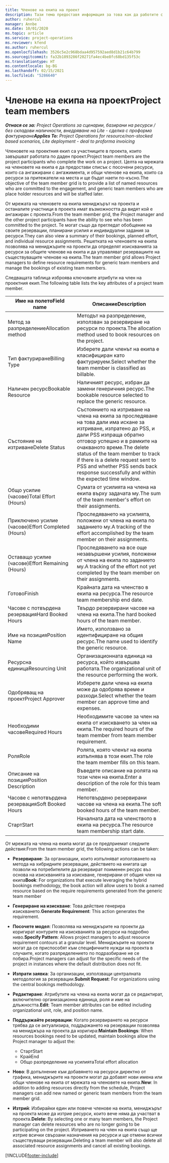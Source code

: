 ```yaml
---
title: Членове на екипа на проект
description: Тази тема предоставя информация за това как да работите с информация за членовете на проектния екип, атрибути и график.
author: ruhercul
manager: Annbe
ms.date: 10/01/2020
ms.topic: article
ms.service: project-operations
ms.reviewer: kfend
ms.author: ruhercul
ms.openlocfilehash: 3526c5e2c968bdaa4d957592aed8d1b21c64b799
ms.sourcegitcommit: fa32b1893286f20271fa4ec4be8fc68bd135f53c
ms.translationtype: HT
ms.contentlocale: bg-BG
ms.lasthandoff: 02/15/2021
ms.locfileid: "5286640"
---
```

# <a name="project-team-members"></a><span data-ttu-id="6dd5a-103">Членове на екипа на проект</span><span class="sxs-lookup"><span data-stu-id="6dd5a-103">Project team members</span></span>

<span data-ttu-id="6dd5a-104">_**Отнася се за:** Project Operations за сценарии, базирани на ресурси / без складови наличности, внедряване на Lite - сделка с проформа фактуриране_</span><span class="sxs-lookup"><span data-stu-id="6dd5a-104">_**Applies To:** Project Operations for resource/non-stocked based scenarios, Lite deployment - deal to proforma invoicing_</span></span>

<span data-ttu-id="6dd5a-105">Членовете на проектния екип са участниците в проекта, които завършват работата по даден проект.</span><span class="sxs-lookup"><span data-stu-id="6dd5a-105">Project team members are the project participants who complete the work on a project.</span></span> <span data-ttu-id="6dd5a-106">Целта на мрежата на членовете на екипа е да предостави списък с посочени ресурси, които са ангажирани с ангажимента, и общи членове на екипа, които са ресурси за притежатели на места и ще бъдат наети по-късно.</span><span class="sxs-lookup"><span data-stu-id="6dd5a-106">The objective of the team member grid is to provide a list of named resources who are committed to the engagement, and generic team members who are place holder resources and will be staffed later.</span></span>

<span data-ttu-id="6dd5a-107">От мрежата на членовете на екипа мениджърът на проекта и останалите участници в проекта имат възможността да видят кой е ангажиран с проекта.</span><span class="sxs-lookup"><span data-stu-id="6dd5a-107">From the team member grid, the Project manager and the other project participants have the ability to see who has been committed to the project.</span></span> <span data-ttu-id="6dd5a-108">Те могат също да прегледат обобщение на своите резервации, планирани усилия и индивидуални задания за ресурси.</span><span class="sxs-lookup"><span data-stu-id="6dd5a-108">They can also view a summary of their bookings, planned effort, and individual resource assignments.</span></span> <span data-ttu-id="6dd5a-109">Решетката на членовете на екипа позволява на мениджърите на проекти да определят изискванията за ресурси за общите членове на екипа и да управляват резервациите на съществуващите членове на екипа.</span><span class="sxs-lookup"><span data-stu-id="6dd5a-109">The team member grid allows Project managers to define resource requirements for generic team members and manage the bookings of existing team members.</span></span>

<span data-ttu-id="6dd5a-110">Следващата таблица изброява ключовите атрибути на член на проектния екип.</span><span class="sxs-lookup"><span data-stu-id="6dd5a-110">The following table lists the key attributes of a project team member.</span></span>

| <span data-ttu-id="6dd5a-111">Име на полето</span><span class="sxs-lookup"><span data-stu-id="6dd5a-111">Field name</span></span>          | <span data-ttu-id="6dd5a-112">Описание</span><span class="sxs-lookup"><span data-stu-id="6dd5a-112">Description</span></span>                                                                                                                                                                  |
|--------------------------|-----------------------------------------------------------------------------------------------------------------------------------------------------------------------------------|
| <span data-ttu-id="6dd5a-113">Метод за разпределение</span><span class="sxs-lookup"><span data-stu-id="6dd5a-113">Allocation method</span></span>        | <span data-ttu-id="6dd5a-114">Методът на разпределение, използван за резервиране на ресурси по проекта.</span><span class="sxs-lookup"><span data-stu-id="6dd5a-114">The allocation method used to book resources on the project.</span></span>                                                                         |
| <span data-ttu-id="6dd5a-115">Тип фактуриране</span><span class="sxs-lookup"><span data-stu-id="6dd5a-115">Billing Type</span></span>             | <span data-ttu-id="6dd5a-116">Изберете дали членът на екипа е класифициран като фактурируем.</span><span class="sxs-lookup"><span data-stu-id="6dd5a-116">Select whether the team member is classified as billable.</span></span>                                                                                                                                       |
| <span data-ttu-id="6dd5a-117">Наличен ресурс</span><span class="sxs-lookup"><span data-stu-id="6dd5a-117">Bookable Resource</span></span>        | <span data-ttu-id="6dd5a-118">Наличният ресурс, избран да замени генеричния ресурс.</span><span class="sxs-lookup"><span data-stu-id="6dd5a-118">The bookable resource selected to replace the generic resource.</span></span>                                                                                                                   |
| <span data-ttu-id="6dd5a-119">Състояние на изтриване</span><span class="sxs-lookup"><span data-stu-id="6dd5a-119">Delete Status</span></span>            | <span data-ttu-id="6dd5a-120">Състоянието на изтриване на члена на екипа за проследяване на това дали има искане за изтриване, изпратено до PSS, и дали PSS изпраща обратно отговор успешно и в рамките на очакваното време.</span><span class="sxs-lookup"><span data-stu-id="6dd5a-120">The delete status of the team member to track if there is a delete request sent to PSS and whether PSS sends back response successfully and within the expected time window.</span></span> |
| <span data-ttu-id="6dd5a-121">Общо усилие (часове)</span><span class="sxs-lookup"><span data-stu-id="6dd5a-121">Total Effort (Hours)</span></span>     | <span data-ttu-id="6dd5a-122">Сумата от усилията на члена на екипа върху задачата му.</span><span class="sxs-lookup"><span data-stu-id="6dd5a-122">The sum of the team member's effort on their assignments.</span></span>                                                                                                                         |
| <span data-ttu-id="6dd5a-123">Приключено усилие (часове)</span><span class="sxs-lookup"><span data-stu-id="6dd5a-123">Effort Completed (Hours)</span></span> | <span data-ttu-id="6dd5a-124">Проследяването на усилията, положени от члена на екипа по заданието му.</span><span class="sxs-lookup"><span data-stu-id="6dd5a-124">A tracking of the effort accomplished by the team member on their assignments.</span></span>                                                                                           |
| <span data-ttu-id="6dd5a-125">Оставащо усилие (часове)</span><span class="sxs-lookup"><span data-stu-id="6dd5a-125">Effort Remaining (Hours)</span></span> | <span data-ttu-id="6dd5a-126">Проследяването на все още незавършени усилия, положени от члена на екипа по заданието му.</span><span class="sxs-lookup"><span data-stu-id="6dd5a-126">A tracking of the effort not yet completed by the team member on their assignments.</span></span>                                                                                    |
| <span data-ttu-id="6dd5a-127">Готово</span><span class="sxs-lookup"><span data-stu-id="6dd5a-127">Finish</span></span>                   | <span data-ttu-id="6dd5a-128">Крайната дата на членство в екипа на ресурса.</span><span class="sxs-lookup"><span data-stu-id="6dd5a-128">The resource team membership end date.</span></span>                                                                                                                                            |
| <span data-ttu-id="6dd5a-129">Часове с потвърдена резервация</span><span class="sxs-lookup"><span data-stu-id="6dd5a-129">Hard Booked Hours</span></span>        | <span data-ttu-id="6dd5a-130">Твърдо резервирани часове на члена на екипа.</span><span class="sxs-lookup"><span data-stu-id="6dd5a-130">The hard booked hours of the team member.</span></span>                                                                                                                                                                |
| <span data-ttu-id="6dd5a-131">Име на позиция</span><span class="sxs-lookup"><span data-stu-id="6dd5a-131">Position Name</span></span>            | <span data-ttu-id="6dd5a-132">Името, използвано за идентифициране на общия ресурс.</span><span class="sxs-lookup"><span data-stu-id="6dd5a-132">The name used to identify the generic resource.</span></span>                                                                                                                                   |
| <span data-ttu-id="6dd5a-133">Ресурсна единица</span><span class="sxs-lookup"><span data-stu-id="6dd5a-133">Resourcing Unit</span></span>          | <span data-ttu-id="6dd5a-134">Организационната единица на ресурса, който извършва работата.</span><span class="sxs-lookup"><span data-stu-id="6dd5a-134">The organizational unit of the resource performing the work.</span></span>                                                                                                                      |
| <span data-ttu-id="6dd5a-135">Одобряващ на проект</span><span class="sxs-lookup"><span data-stu-id="6dd5a-135">Project Approver</span></span>         | <span data-ttu-id="6dd5a-136">Изберете дали члена на екипа може да одобрява време и разходи.</span><span class="sxs-lookup"><span data-stu-id="6dd5a-136">Select whether the team member can approve time and expenses.</span></span>                                                                                                                     |
| <span data-ttu-id="6dd5a-137">Необходими часове</span><span class="sxs-lookup"><span data-stu-id="6dd5a-137">Required Hours</span></span>           | <span data-ttu-id="6dd5a-138">Необходимите часове за член на екипа от изискването за член на екипа.</span><span class="sxs-lookup"><span data-stu-id="6dd5a-138">The required hours of the team member from team member requirement.</span></span>                                                                                                                       |
| <span data-ttu-id="6dd5a-139">Роля</span><span class="sxs-lookup"><span data-stu-id="6dd5a-139">Role</span></span>                     | <span data-ttu-id="6dd5a-140">Ролята, която членът на екипа изпълнява в този екип.</span><span class="sxs-lookup"><span data-stu-id="6dd5a-140">The role the team member fills on this team.</span></span>                                                                                                                                |
| <span data-ttu-id="6dd5a-141">Описание на позиция</span><span class="sxs-lookup"><span data-stu-id="6dd5a-141">Position Description</span></span>     | <span data-ttu-id="6dd5a-142">Въведете описание на ролята на този член на екипа.</span><span class="sxs-lookup"><span data-stu-id="6dd5a-142">Enter a description of the role for this team member.</span></span>                                                                                                                             |
| <span data-ttu-id="6dd5a-143">Часове с непотвърдена резервация</span><span class="sxs-lookup"><span data-stu-id="6dd5a-143">Soft Booked Hours</span></span>        | <span data-ttu-id="6dd5a-144">Непотвърдено резервирани часове на члена на екипа.</span><span class="sxs-lookup"><span data-stu-id="6dd5a-144">The soft booked hours of the team member.</span></span>                                                                                                                                                                 |
| <span data-ttu-id="6dd5a-145">Старт</span><span class="sxs-lookup"><span data-stu-id="6dd5a-145">Start</span></span>                    | <span data-ttu-id="6dd5a-146">Началната дата на членството в екипа на ресурса.</span><span class="sxs-lookup"><span data-stu-id="6dd5a-146">The resource team membership start date.</span></span>                                                                                                                                          |

<span data-ttu-id="6dd5a-147">От мрежата на члена на екипа могат да се предприемат следните действия:</span><span class="sxs-lookup"><span data-stu-id="6dd5a-147">From the team member grid, the following actions can be taken:</span></span>

- <span data-ttu-id="6dd5a-148">**Резервиране**: За организации, които изпълняват използването на метода на хибридните резервации, действието на книгата ще позволи на потребителите да резервират поименен ресурс въз основа на изискванията за изискване, генерирани от общия член на екипа</span><span class="sxs-lookup"><span data-stu-id="6dd5a-148">**Book**: For organizations that execute leveraging the hybrid bookings methodology, the book action will allow users to book a named resource based on the require requirements generated from the generic team member</span></span>
- <span data-ttu-id="6dd5a-149">**Генериране на изискване**: Това действие генерира изискването.</span><span class="sxs-lookup"><span data-stu-id="6dd5a-149">**Generate Requirement**: This action generates the requirement.</span></span>
- <span data-ttu-id="6dd5a-150">**Посочете модел**: Позволява на мениджърите на проекти да коригират контурите на изискванията за ресурси на подробно ниво.</span><span class="sxs-lookup"><span data-stu-id="6dd5a-150">**Specify Pattern**: Allows project managers to adjust resource requirement contours at a granular level.</span></span> <span data-ttu-id="6dd5a-151">Мениджърите на проекти могат да се приспособят към специфичните нужди на проекта в случаите, когато разпределението по подразбиране не се побира.</span><span class="sxs-lookup"><span data-stu-id="6dd5a-151">Project managers can adjust for the specific needs of the project in instances where the default distribution does not fit.</span></span>
- <span data-ttu-id="6dd5a-152">**Изпрати заявка**: За организации, използващи централната методология за резервации.</span><span class="sxs-lookup"><span data-stu-id="6dd5a-152">**Submit Request**: For organizations using the central bookings methodology.</span></span>
- <span data-ttu-id="6dd5a-153">**Редактиране**: Атрибутите на члена на екипа могат да се редактират, включително организационна единица, роля и име на длъжността.</span><span class="sxs-lookup"><span data-stu-id="6dd5a-153">**Edit**: Team member attributes can be edited including organizational unit, role, and position name.</span></span>
- <span data-ttu-id="6dd5a-154">**Поддържайте резервации**: Когато резервирането на ресурси трябва да се актуализира, поддържането на резервации позволява на мениджъра на проекта да коригира:</span><span class="sxs-lookup"><span data-stu-id="6dd5a-154">**Maintain Bookings**: When resources bookings need to be updated, maintain bookings allow the Project manager to adjust the:</span></span>

    - <span data-ttu-id="6dd5a-155">Старт</span><span class="sxs-lookup"><span data-stu-id="6dd5a-155">Start</span></span>
    - <span data-ttu-id="6dd5a-156">Край</span><span class="sxs-lookup"><span data-stu-id="6dd5a-156">End</span></span>
    - <span data-ttu-id="6dd5a-157">Общо разпределение на усилията</span><span class="sxs-lookup"><span data-stu-id="6dd5a-157">Total effort allocation</span></span>

- <span data-ttu-id="6dd5a-158">**Ново**: В допълнение към добавянето на ресурси директно от графика, мениджърите на проекти могат да добавят нови имена или общи членове на екипа от мрежата на членовете на екипа.</span><span class="sxs-lookup"><span data-stu-id="6dd5a-158">**New**: In addition to adding resources directly from the schedule, Project managers can add new named or generic team members from the team member grid.</span></span>
- <span data-ttu-id="6dd5a-159">**Изтрий**: Избирайки един или повече членове на екипа, мениджърът на проекта може да изтрие ресурси, които вече няма да участват в проекта.</span><span class="sxs-lookup"><span data-stu-id="6dd5a-159">**Delete**: By selecting one or many team members, the Project manager can delete resources who are no longer going to be participating on the project.</span></span> <span data-ttu-id="6dd5a-160">Изтриването на член на екипа също ще изтрие всички свързани назначения на ресурси и ще отмени всички съществуващи резервации.</span><span class="sxs-lookup"><span data-stu-id="6dd5a-160">Deleting a team member will also delete all associated resource assignments and  cancel all existing bookings.</span></span>


[!INCLUDE[footer-include](../includes/footer-banner.md)]